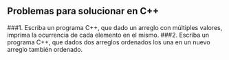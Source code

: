 ## Problemas para solucionar en C++

###1. Escriba un programa C++, que dado un arreglo con múltiples valores, imprima la ocurrencia de cada elemento en el mismo.
###2. Escriba un programa C++, que dados dos arreglos ordenados los una en un nuevo arreglo también ordenado.
